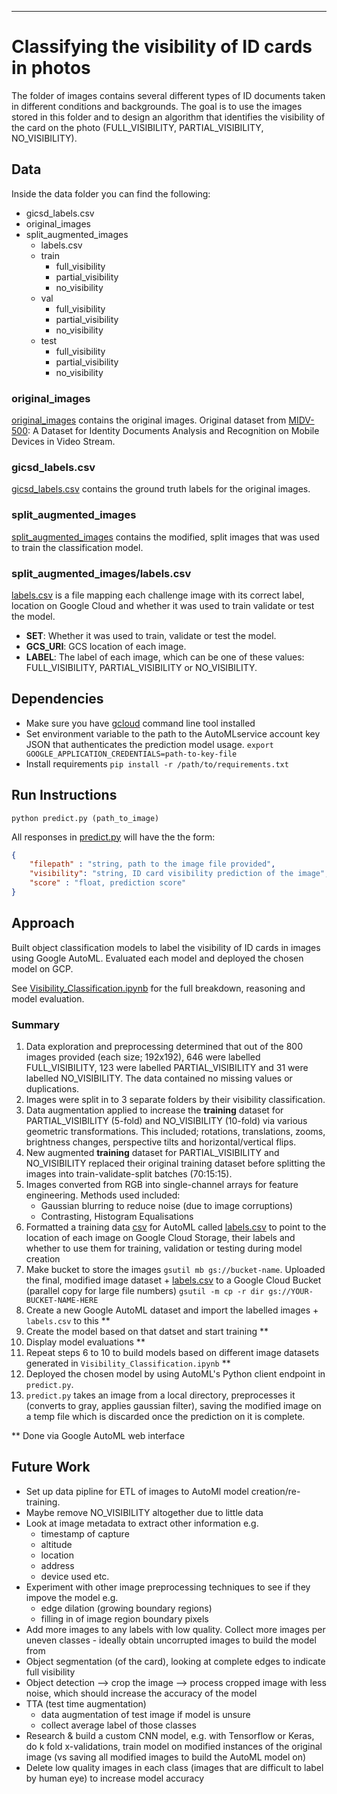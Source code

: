 ***


# Classifying the visibility of ID cards in photos

The folder of images contains several different types of ID documents taken in different conditions and backgrounds. The goal is to use the images stored in this folder and to design an algorithm that identifies the visibility of the card on the photo (FULL_VISIBILITY, PARTIAL_VISIBILITY, NO_VISIBILITY).

## Data

Inside the data folder you can find the following:
- gicsd_labels.csv
- original_images
- split_augmented_images
    - labels.csv
    - train
        - full_visibility
        - partial_visibility
        - no_visibility
    - val
        - full_visibility
        - partial_visibility
        - no_visibility
    - test
        - full_visibility
        - partial_visibility
        - no_visibility

### original_images
[original_images](data/original_images) contains the original images. Original dataset from [MIDV-500](https://arxiv.org/abs/1807.05786): A Dataset for Identity Documents Analysis and Recognition on Mobile Devices in Video Stream.

### gicsd_labels.csv
[gicsd_labels.csv](data/gicsd_labels.csv) contains the ground truth labels for the original images.

### split_augmented_images
[split_augmented_images](data/split_augmented_images) contains the modified, split images that was used to train the classification model.

### split_augmented_images/labels.csv
[labels.csv](data/split_augmented_images/labels.csv) is a file mapping each challenge image with its correct label, location on Google Cloud and whether it was used to train validate or test the model.
- **SET**: Whether it was used to train, validate or test the model. 
- **GCS_URI**: GCS location of each image.
- **LABEL**: The label of each image, which can be one of these values: FULL_VISIBILITY, PARTIAL_VISIBILITY or NO_VISIBILITY. 
    
## Dependencies

- Make sure you have [gcloud](https://cloud.google.com/sdk/downloads#interactive) command line tool installed
- Set environment variable to the path to the AutoMLservice account key JSON that authenticates the prediction model usage. 
`export GOOGLE_APPLICATION_CREDENTIALS=path-to-key-file`
- Install requirements
`pip install -r /path/to/requirements.txt`

## Run Instructions

`python predict.py (path_to_image)`

All responses in [predict.py](predict.py) will have the the form:
```json
{
    "filepath" : "string, path to the image file provided",
    "visibility": "string, ID card visibility prediction of the image",
    "score" : "float, prediction score"
}
```

## Approach
Built object classification models to label the visibility of ID cards in images using Google AutoML. Evaluated each model and deployed the chosen model on GCP.

See [Visibility_Classification.ipynb](Visibility_Classification.ipynb) for the full breakdown, reasoning and model evaluation.

### Summary
1. Data exploration and preprocessing determined that out of the 800 images  provided (each size; 192x192), 646 were labelled FULL_VISIBILITY, 123 were labelled PARTIAL_VISIBILITY and 31 were labelled NO_VISIBILITY. The data contained no missing values or duplications.
2. Images were split in to 3 separate folders by their visibility classification.
3. Data augmentation applied to increase the **training** dataset for PARTIAL_VISIBILITY (5-fold) and NO_VISIBILITY (10-fold) via various geometric transformations. This included; rotations, translations, zooms, brightness changes, perspective tilts and horizontal/vertical flips.
4. New augmented **training** dataset for PARTIAL_VISIBILITY and NO_VISIBILITY replaced their original training dataset before splitting the images into train-validate-split batches (70:15:15). 
5. Images converted from RGB into single-channel arrays for feature engineering. Methods used included:
    - Gaussian blurring to reduce noise (due to image corruptions)
    - Contrasting, Histogram Equalisations
6. Formatted a training data [csv](https://cloud.google.com/vision/automl/object-detection/docs/csv-format) for AutoML called [labels.csv](data/labels.csv) to point to the location of each image on Google Cloud Storage, their labels and whether to use them for training, validation or testing during model creation
7. Make bucket to store the images `gsutil mb gs://bucket-name`. Uploaded the final, modified image dataset + [labels.csv](data/labels.csv) to a Google Cloud Bucket (parallel copy for large file numbers)
`gsutil -m cp -r dir gs://YOUR-BUCKET-NAME-HERE`
8. Create a new Google AutoML dataset and import the labelled images + `labels.csv` to this **
9. Create the model based on that datset and start training **
10. Display model evaluations **
11. Repeat steps 6 to 10 to build models based on different image datasets generated in `Visibility_Classification.ipynb` **
12. Deployed the chosen model by using AutoML's Python client endpoint in `predict.py`.
13. `predict.py` takes an image from a local directory, preprocesses it (converts to gray, applies gaussian filter), saving the modified image on a temp file which is discarded once the prediction on it is complete.

** Done via Google AutoML web interface

## Future Work
* Set up data pipline for ETL of images to AutoMl model creation/re-training.
* Maybe remove NO_VISIBILITY altogether due to little data
* Look at image metadata to extract other information e.g.
    - timestamp of capture
    - altitude
    - location
    - address
    - device used etc.
* Experiment with other image preprocessing techniques to see if they impove the model e.g.
	- edge dilation (growing boundary regions)
	- filling in of image region boundary pixels
* Add more images to any labels with low quality. Collect more images per uneven classes - ideally obtain uncorrupted images to build the model from
* Object segmentation (of the card), looking at complete edges to indicate full visibility
* Object detection --> crop the image --> process cropped image with less noise, which should increase the accuracy of the model
* TTA (test time augmentation)
    - data augmentation of test image if model is unsure
    - collect average label of those classes
* Research & build a custom CNN model, e.g. with Tensorflow or Keras, do k fold x-validations, train model on modified instances of the original image (vs saving all modified images to build the AutoML model on)
* Delete low quality images in each class (images that are difficult to label by human eye) to increase model accuracy